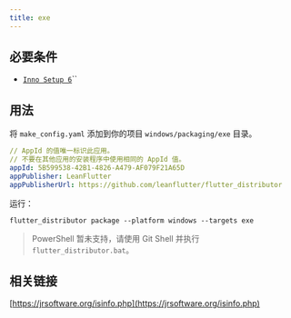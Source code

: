 ```yaml
---
title: exe
---
```


## 必要条件

* [`Inno Setup 6`](https://jrsoftware.org/isinfo.php)``

## 用法

将 `make_config.yaml` 添加到你的项目 `windows/packaging/exe` 目录。

```yaml
// AppId 的值唯一标识此应用。
// 不要在其他应用的安装程序中使用相同的 AppId 值。
appId: 5B599538-42B1-4826-A479-AF079F21A65D
appPublisher: LeanFlutter
appPublisherUrl: https://github.com/leanflutter/flutter_distributor
```

运行：

```
flutter_distributor package --platform windows --targets exe
```

> PowerShell 暂未支持，请使用 Git Shell 并执行 `flutter_distributor.bat`。

## 相关链接

[https://jrsoftware.org/isinfo.php](https://jrsoftware.org/isinfo.php)
